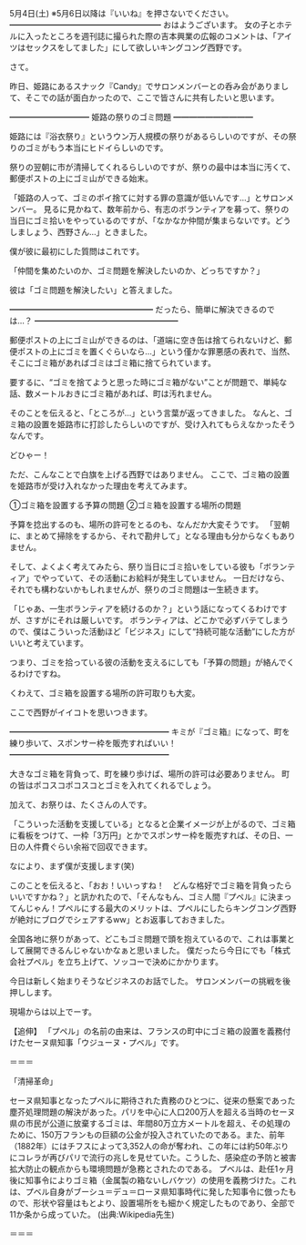 5月4日(土) ※5月6日以降は『いいね』を押さないでください。
━━━━━━━━━━━━━━━━━━━
おはようございます。
女の子とホテルに入ったところを週刊誌に撮られた際の吉本興業の広報のコメントは、「アイツはセックスをしてました」にして欲しいキングコング西野です。

さて。

昨日、姫路にあるスナック『Candy』でサロンメンバーとの呑み会がありまして、そこでの話が面白かったので、ここで皆さんに共有したいと思います。

━━━━━━━━━━
姫路の祭りのゴミ問題
━━━━━━━━━━

姫路には『浴衣祭り』というウン万人規模の祭りがあるらしいのですが、その祭りのゴミがもう本当にヒドイらしいのです。

祭りの翌朝に市が清掃してくれるらしいのですが、祭りの最中は本当に汚くて、郵便ポストの上にゴミ山ができる始末。

「姫路の人って、ゴミのポイ捨てに対する罪の意識が低いんです…」とサロンメンバー。
見るに見かねて、数年前から、有志のボランティアを募って、祭りの当日にゴミ拾いをやっているのですが、「なかなか仲間が集まらないです。どうしましょう、西野さん…」ときました。

僕が彼に最初にした質問はこれです。

「仲間を集めたいのか、ゴミ問題を解決したいのか、どっちですか？」

彼は「ゴミ問題を解決したい」と答えました。

━━━━━━━━━━━━━━━━━━
だったら、簡単に解決できるのでは…？
━━━━━━━━━━━━━━━━━━

郵便ポストの上にゴミ山ができるのは、「道端に空き缶は捨てられないけど、郵便ポストの上にゴミを置くぐらいなら…」という僅かな罪悪感の表れで、当然、そこにゴミ箱があればゴミはゴミ箱に捨てられています。

要するに、“ゴミを捨てようと思った時にゴミ箱がない”ことが問題で、単純な話、数メートルおきにゴミ箱があれば、町は汚れません。

そのことを伝えると、「ところが…」という言葉が返ってきました。
なんと、ゴミ箱の設置を姫路市に打診したらしいのですが、受け入れてもらえなかったそうなんです。

どひゃー！

ただ、こんなことで白旗を上げる西野ではありません。
ここで、ゴミ箱の設置を姫路市が受け入れなかった理由を考えてみます。

①ゴミ箱を設置する予算の問題
②ゴミ箱を設置する場所の問題

予算を捻出するのも、場所の許可をとるのも、なんだか大変そうです。
「翌朝に、まとめて掃除をするから、それで勘弁して」となる理由も分からなくもありません。

そして、よくよく考えてみたら、祭り当日にゴミ拾いをしている彼も「ボランティア」でやっていて、その活動にお給料が発生していません。
一日だけなら、それでも構わないかもしれませんが、祭りのゴミ問題は一生続きます。

「じゃあ、一生ボランティアを続けるのか？」という話になってくるわけですが、さすがにそれは厳しいです。
ボランティアは、どこかで必ずバテてしまうので、僕はこういった活動ほど「ビジネス」にして“持続可能な活動”にした方がいいと考えています。

つまり、ゴミを拾っている彼の活動を支えるにしても「予算の問題」が絡んでくるわけですね。

くわえて、ゴミ箱を設置する場所の許可取りも大変。

ここで西野がイイコトを思いつきます。

━━━━━━━━━━━━━━━━━━━━
キミが『ゴミ箱』になって、町を練り歩いて、スポンサー枠を販売すればいい！
━━━━━━━━━━━━━━━━━━━━

大きなゴミ箱を背負って、町を練り歩けば、場所の許可は必要ありません。
町の皆はポコスコポコスコとゴミを入れてくれるでしょう。

加えて、お祭りは、たくさんの人です。

「こういった活動を支援している」となると企業イメージが上がるので、ゴミ箱に看板をつけて、一枠「3万円」とかでスポンサー枠を販売すれば、その日、一日の人件費ぐらい余裕で回収できます。

なにより、まず僕が支援します(笑)

このことを伝えると、「おお！いいっすね！　どんな格好でゴミ箱を背負ったらいいですかね？」と訊かれたので、「そんなもん、ゴミ人間『プペル』に決まってんじゃん！プペルにする最大のメリットは、プペルにしたらキングコング西野が絶対にブログでシェアするww」とお返事しておきました。

全国各地に祭りがあって、どこもゴミ問題で頭を抱えているので、これは事業として展開できるんじゃないかなぁと思いました。
僕だったら今日にでも「株式会社プペル」を立ち上げて、ソッコーで決めにかかります。

今日は新しく始まりそうなビジネスのお話でした。
サロンメンバーの挑戦を後押しします。

現場からは以上でーす。

【追伸】
「プペル」の名前の由来は、フランスの町中にゴミ箱の設置を義務付けたセーヌ県知事「ウジューヌ・プベル」です。

＝＝＝

「清掃革命」

セーヌ県知事となったプベルに期待された責務のひとつに、従来の懸案であった塵芥処理問題の解決があった。パリを中心に人口200万人を超える当時のセーヌ県の市民が公道に放棄するゴミは、年間80万立方メートルを超え、その処理のために、150万フランもの巨額の公金が投入されていたのである。また、前年（1882年）にはチフスによって3,352人の命が奪われ、この年には約50年ぶりにコレラが再びパリで流行の兆しを見せていた。こうした、感染症の予防と被害拡大防止の観点からも環境問題が急務とされたのである。
プベルは、赴任1ヶ月後に知事令によりゴミ箱（金属製の箱ないしバケツ）の使用を義務づけた。これは、プベル自身がブーシュ＝デュ＝ローヌ県知事時代に発した知事令に倣ったもので、形状や容量はもとより、設置場所をも細かく規定したものであり、全部で11か条から成っていた。
(出典:Wikipedia先生)

＝＝＝
